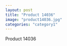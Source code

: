 ```yaml
---
layout: post
title: "Product 14036"
image: "product14036.jpg"
categories: "category1"
---
```

Product 14036
